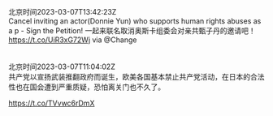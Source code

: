 北京时间2023-03-07T13:42:23Z<br>Cancel inviting an actor(Donnie Yun) who supports human rights abuses as a p - Sign the Petition! 
一起来联名取消奥斯卡组委会对亲共甄子丹的邀请吧！
https://t.co/UiR3xG72Wj via @Change<br><br><br>北京时间2023-03-07T11:04:02Z<br>共产党以宣扬武装推翻政府而诞生，欧美各国基本禁止共产党活动，在日本的合法性也在国会遭到严重质疑，恐怕离关门也不久了。

https://t.co/TVvwc6rDmX<br><br><br>